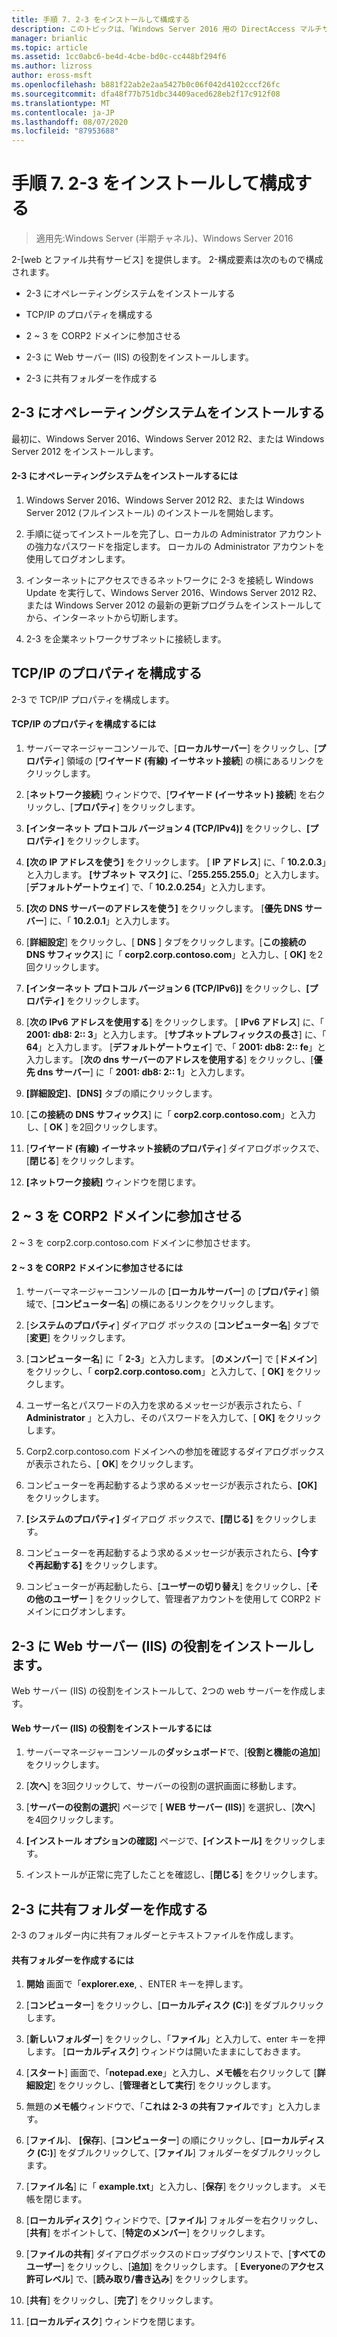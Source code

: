 ```yaml
---
title: 手順 7. 2-3 をインストールして構成する
description: このトピックは、「Windows Server 2016 用の DirectAccess マルチサイト展開のテストラボガイド」の一部です。
manager: brianlic
ms.topic: article
ms.assetid: 1cc0abc6-be4d-4cbe-bd0c-cc448bf294f6
ms.author: lizross
author: eross-msft
ms.openlocfilehash: b881f22ab2e2aa5427b0c06f042d4102cccf26fc
ms.sourcegitcommit: dfa48f77b751dbc34409aced628eb2f17c912f08
ms.translationtype: MT
ms.contentlocale: ja-JP
ms.lasthandoff: 08/07/2020
ms.locfileid: "87953688"
---
```

# <a name="step-7-install-and-configure-2-app1"></a>手順 7. 2-3 をインストールして構成する

>適用先:Windows Server (半期チャネル)、Windows Server 2016

2-[web とファイル共有サービス] を提供します。 2-構成要素は次のもので構成されます。

- 2-3 にオペレーティングシステムをインストールする

- TCP/IP のプロパティを構成する

- 2 ~ 3 を CORP2 ドメインに参加させる

- 2-3 に Web サーバー (IIS) の役割をインストールします。

- 2-3 に共有フォルダーを作成する

## <a name="install-the-operating-system-on-2-app1"></a><a name="bkmk_InstallOS"></a>2-3 にオペレーティングシステムをインストールする
最初に、Windows Server 2016、Windows Server 2012 R2、または Windows Server 2012 をインストールします。

#### <a name="to-install-the-operating-system-on-2-app1"></a>2-3 にオペレーティングシステムをインストールするには

1.  Windows Server 2016、Windows Server 2012 R2、または Windows Server 2012 (フルインストール) のインストールを開始します。

2.  手順に従ってインストールを完了し、ローカルの Administrator アカウントの強力なパスワードを指定します。 ローカルの Administrator アカウントを使用してログオンします。

3.  インターネットにアクセスできるネットワークに 2-3 を接続し Windows Update を実行して、Windows Server 2016、Windows Server 2012 R2、または Windows Server 2012 の最新の更新プログラムをインストールしてから、インターネットから切断します。

4.  2-3 を企業ネットワークサブネットに接続します。

## <a name="configure-tcpip-properties"></a><a name="bkmk_TCP"></a>TCP/IP のプロパティを構成する
2-3 で TCP/IP プロパティを構成します。

#### <a name="to-configure-tcpip-properties"></a>TCP/IP のプロパティを構成するには

1.  サーバーマネージャーコンソールで、[**ローカルサーバー**] をクリックし、[**プロパティ**] 領域の [**ワイヤード (有線) イーサネット接続**] の横にあるリンクをクリックします。

2.  [**ネットワーク接続**] ウィンドウで、[**ワイヤード (イーサネット) 接続**] を右クリックし、[**プロパティ**] をクリックします。

3.  **[インターネット プロトコル バージョン 4 (TCP/IPv4)]** をクリックし、**[プロパティ]** をクリックします。

4.  **[次の IP アドレスを使う]** をクリックします。 [ **IP アドレス**] に、「 **10.2.0.3**」と入力します。 **[サブネット マスク]** に、「**255.255.255.0**」と入力します。 [**デフォルトゲートウェイ**] で、「 **10.2.0.254**」と入力します。

5.  **[次の DNS サーバーのアドレスを使う]** をクリックします。 [**優先 DNS サーバー**] に、「 **10.2.0.1**」と入力します。

6.  [**詳細設定**] をクリックし、[ **DNS** ] タブをクリックします。[**この接続の DNS サフィックス**] に「 **corp2.corp.contoso.com**」と入力し、[ **OK]** を2回クリックします。

7.  **[インターネット プロトコル バージョン 6 (TCP/IPv6)]** をクリックし、**[プロパティ]** をクリックします。

8.  [**次の IPv6 アドレスを使用する**] をクリックします。 [ **IPv6 アドレス**] に、「 **2001: db8: 2:: 3**」と入力します。 [**サブネットプレフィックスの長さ**] に、「 **64**」と入力します。 [**デフォルトゲートウェイ**] で、「 **2001: db8: 2:: fe**」と入力します。 [**次の dns サーバーのアドレスを使用する**] をクリックし、[**優先 dns サーバー**] に「 **2001: db8: 2:: 1**」と入力します。

9. **[詳細設定]**、**[DNS]** タブの順にクリックします。

10. [**この接続の DNS サフィックス**] に「 **corp2.corp.contoso.com**」と入力し、[ **OK** ] を2回クリックします。

11. [**ワイヤード (有線) イーサネット接続のプロパティ**] ダイアログボックスで、[**閉じる**] をクリックします。

12. **[ネットワーク接続]** ウィンドウを閉じます。

## <a name="join-2-app1-to-the-corp2-domain"></a><a name="bkmk_JoinDomain"></a>2 ~ 3 を CORP2 ドメインに参加させる
2 ~ 3 を corp2.corp.contoso.com ドメインに参加させます。

#### <a name="to-join-2-app1-to-the-corp2-domain"></a>2 ~ 3 を CORP2 ドメインに参加させるには

1.  サーバーマネージャーコンソールの [**ローカルサーバー**] の [**プロパティ**] 領域で、[**コンピューター名**] の横にあるリンクをクリックします。

2.  [**システムのプロパティ**] ダイアログ ボックスの [**コンピューター名**] タブで [**変更**] をクリックします。

3.  [**コンピューター名**] に「 **2-3**」と入力します。 [**のメンバー**] で [**ドメイン**] をクリックし、「 **corp2.corp.contoso.com**」と入力して、[ **OK]** をクリックします。

4.  ユーザー名とパスワードの入力を求めるメッセージが表示されたら、「 **Administrator** 」と入力し、そのパスワードを入力して、[ **OK]** をクリックします。

5.  Corp2.corp.contoso.com ドメインへの参加を確認するダイアログボックスが表示されたら、[ **OK**] をクリックします。

6.  コンピューターを再起動するよう求めるメッセージが表示されたら、**[OK]** をクリックします。

7.  **[システムのプロパティ]** ダイアログ ボックスで、**[閉じる]** をクリックします。

8.  コンピューターを再起動するよう求めるメッセージが表示されたら、**[今すぐ再起動する]** をクリックします。

9. コンピューターが再起動したら、[**ユーザーの切り替え**] をクリックし、[**その他のユーザー** ] をクリックして、管理者アカウントを使用して CORP2 ドメインにログオンします。

## <a name="install-the-web-server-iis-role-on-2-app1"></a><a name="bkmk_IIS"></a>2-3 に Web サーバー (IIS) の役割をインストールします。
Web サーバー (IIS) の役割をインストールして、2つの web サーバーを作成します。

#### <a name="to-install-the-web-server-iis-role"></a>Web サーバー (IIS) の役割をインストールするには

1.  サーバーマネージャーコンソールの**ダッシュボード**で、[**役割と機能の追加**] をクリックします。

2.  [**次へ**] を3回クリックして、サーバーの役割の選択画面に移動します。

3.  [**サーバーの役割の選択**] ページで [ **WEB サーバー (IIS)**] を選択し、[**次へ**] を4回クリックします。

4.  **[インストール オプションの確認]** ページで、**[インストール]** をクリックします。

5.  インストールが正常に完了したことを確認し、[**閉じる**] をクリックします。

## <a name="create-a-shared-folder-on-2-app1"></a><a name="bkmk_Share"></a>2-3 に共有フォルダーを作成する
2-3 のフォルダー内に共有フォルダーとテキストファイルを作成します。

#### <a name="to-create-a-shared-folder"></a>共有フォルダーを作成するには

1.  **開始** 画面で「**explorer.exe**, 、ENTER キーを押します。

2.  [**コンピューター**] をクリックし、[**ローカルディスク (C:)**] をダブルクリックします。

3.  [**新しいフォルダー**] をクリックし、「**ファイル**」と入力して、enter キーを押します。 [**ローカルディスク**] ウィンドウは開いたままにしておきます。

4.  [**スタート**] 画面で、「**notepad.exe**」と入力し、**メモ帳**を右クリックして [**詳細設定**] をクリックし、[**管理者として実行**] をクリックします。

5.  無題の**メモ帳**ウィンドウで、「**これは 2-3 の共有ファイル**です」と入力します。

6.  [**ファイル**]、 **[保存**]、[**コンピューター**] の順にクリックし、[**ローカルディスク (C:)**] をダブルクリックして、[**ファイル**] フォルダーをダブルクリックします。

7.  [**ファイル名**] に「 **example.txt**」と入力し、[**保存**] をクリックします。 メモ帳を閉じます。

8.  [**ローカルディスク**] ウィンドウで、[**ファイル**] フォルダーを右クリックし、[**共有**] をポイントして、[**特定のメンバー**] をクリックします。

9. [**ファイルの共有**] ダイアログボックスのドロップダウンリストで、[**すべてのユーザー**] をクリックし、[**追加**] をクリックします。 [ **Everyone**の**アクセス許可レベル**] で、[**読み取り/書き込み**] をクリックします。

10. [**共有**] をクリックし、[**完了**] をクリックします。

11. [**ローカルディスク**] ウィンドウを閉じます。



